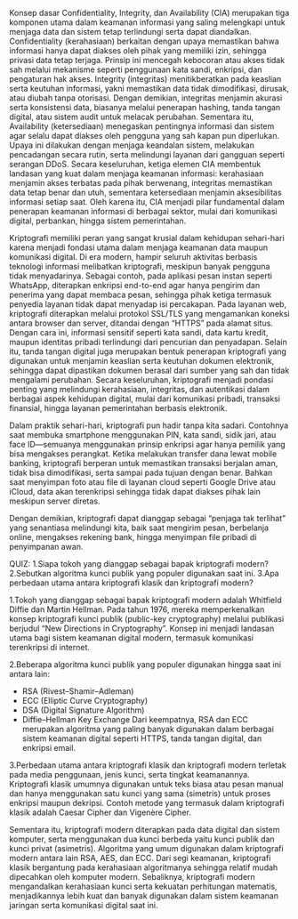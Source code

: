 Konsep dasar Confidentiality, Integrity, dan Availability (CIA) merupakan tiga komponen utama dalam keamanan informasi yang saling melengkapi untuk menjaga data dan sistem tetap terlindungi serta dapat diandalkan. Confidentiality (kerahasiaan) berkaitan dengan upaya memastikan bahwa informasi hanya dapat diakses oleh pihak yang memiliki izin, sehingga privasi data tetap terjaga. Prinsip ini mencegah kebocoran atau akses tidak sah melalui mekanisme seperti penggunaan kata sandi, enkripsi, dan pengaturan hak akses. Integrity (integritas) menitikberatkan pada keaslian serta keutuhan informasi, yakni memastikan data tidak dimodifikasi, dirusak, atau diubah tanpa otorisasi. Dengan demikian, integritas menjamin akurasi serta konsistensi data, biasanya melalui penerapan hashing, tanda tangan digital, atau sistem audit untuk melacak perubahan. Sementara itu, Availability (ketersediaan) menegaskan pentingnya informasi dan sistem agar selalu dapat diakses oleh pengguna yang sah kapan pun diperlukan. Upaya ini dilakukan dengan menjaga keandalan sistem, melakukan pencadangan secara rutin, serta melindungi layanan dari gangguan seperti serangan DDoS. Secara keseluruhan, ketiga elemen CIA membentuk landasan yang kuat dalam menjaga keamanan informasi: kerahasiaan menjamin akses terbatas pada pihak berwenang, integritas memastikan data tetap benar dan utuh, sementara ketersediaan menjamin aksesibilitas informasi setiap saat. Oleh karena itu, CIA menjadi pilar fundamental dalam penerapan keamanan informasi di berbagai sektor, mulai dari komunikasi digital, perbankan, hingga sistem pemerintahan.

Kriptografi memiliki peran yang sangat krusial dalam kehidupan sehari-hari karena menjadi fondasi utama dalam menjaga keamanan data maupun komunikasi digital. Di era modern, hampir seluruh aktivitas berbasis teknologi informasi melibatkan kriptografi, meskipun banyak pengguna tidak menyadarinya. Sebagai contoh, pada aplikasi pesan instan seperti WhatsApp, diterapkan enkripsi end-to-end agar hanya pengirim dan penerima yang dapat membaca pesan, sehingga pihak ketiga termasuk penyedia layanan tidak dapat menyadap isi percakapan. Pada layanan web, kriptografi diterapkan melalui protokol SSL/TLS yang mengamankan koneksi antara browser dan server, ditandai dengan “HTTPS” pada alamat situs. Dengan cara ini, informasi sensitif seperti kata sandi, data kartu kredit, maupun identitas pribadi terlindungi dari pencurian dan penyadapan. Selain itu, tanda tangan digital juga merupakan bentuk penerapan kriptografi yang digunakan untuk menjamin keaslian serta keutuhan dokumen elektronik, sehingga dapat dipastikan dokumen berasal dari sumber yang sah dan tidak mengalami perubahan. Secara keseluruhan, kriptografi menjadi pondasi penting yang melindungi kerahasiaan, integritas, dan autentikasi dalam berbagai aspek kehidupan digital, mulai dari komunikasi pribadi, transaksi finansial, hingga layanan pemerintahan berbasis elektronik.

Dalam praktik sehari-hari, kriptografi pun hadir tanpa kita sadari. Contohnya saat membuka smartphone menggunakan PIN, kata sandi, sidik jari, atau face ID—semuanya menggunakan prinsip enkripsi agar hanya pemilik yang bisa mengakses perangkat. Ketika melakukan transfer dana lewat mobile banking, kriptografi berperan untuk memastikan transaksi berjalan aman, tidak bisa dimodifikasi, serta sampai pada tujuan dengan benar. Bahkan saat menyimpan foto atau file di layanan cloud seperti Google Drive atau iCloud, data akan terenkripsi sehingga tidak dapat diakses pihak lain meskipun server diretas.

Dengan demikian, kriptografi dapat dianggap sebagai “penjaga tak terlihat” yang senantiasa melindungi kita, baik saat mengirim pesan, berbelanja online, mengakses rekening bank, hingga menyimpan file pribadi di penyimpanan awan.


QUIZ:
1.Siapa tokoh yang dianggap sebagai bapak kriptografi modern?
2.Sebutkan algoritma kunci publik yang populer digunakan saat ini.
3.Apa perbedaan utama antara kriptografi klasik dan kriptografi modern?

1.Tokoh yang dianggap sebagai bapak kriptografi modern adalah Whitfield Diffie dan Martin Hellman.
Pada tahun 1976, mereka memperkenalkan konsep kriptografi kunci publik (public-key cryptography) melalui publikasi berjudul “New Directions in Cryptography”.
Konsep ini menjadi landasan utama bagi sistem keamanan digital modern, termasuk komunikasi terenkripsi di internet.

2.Beberapa algoritma kunci publik yang populer digunakan hingga saat ini antara lain:
- RSA (Rivest–Shamir–Adleman)
- ECC (Elliptic Curve Cryptography)
- DSA (Digital Signature Algorithm)
- Diffie–Hellman Key Exchange
Dari keempatnya, RSA dan ECC merupakan algoritma yang paling banyak digunakan dalam berbagai sistem keamanan digital seperti HTTPS, tanda tangan digital, dan enkripsi email.

3.Perbedaan utama antara kriptografi klasik dan kriptografi modern terletak pada media penggunaan, jenis kunci, serta tingkat keamanannya. Kriptografi klasik umumnya digunakan untuk teks biasa atau pesan manual dan hanya menggunakan satu kunci yang sama (simetris) untuk proses enkripsi maupun dekripsi. Contoh metode yang termasuk dalam kriptografi klasik adalah Caesar Cipher dan Vigenère Cipher.

Sementara itu, kriptografi modern diterapkan pada data digital dan sistem komputer, serta menggunakan dua kunci berbeda yaitu kunci publik dan kunci privat (asimetris). Algoritma yang umum digunakan dalam kriptografi modern antara lain RSA, AES, dan ECC. Dari segi keamanan, kriptografi klasik bergantung pada kerahasiaan algoritmanya sehingga relatif mudah dipecahkan oleh komputer modern. Sebaliknya, kriptografi modern mengandalkan kerahasiaan kunci serta kekuatan perhitungan matematis, menjadikannya lebih kuat dan banyak digunakan dalam sistem keamanan jaringan serta komunikasi digital saat ini.
